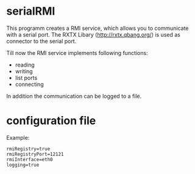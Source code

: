 serialRMI
============
This programm creates a RMI service, which allows you to communicate with a serial port. 
The RXTX Libary (http://rxtx.qbang.org/) is used as connector to the serial port. 

Till now the RMI service implements following functions:
* reading
* writing
* list ports
* connecting

In addition the communication can be logged to a file.


configuration file
============
Example:
``` 
rmiRegistry=true
rmiRegistryPort=12121
rmiInterface=eth0
logging=true
``` 
